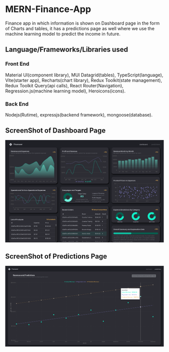 # MERN-Finance-App
Finance app in which information is shown on Dashboard page in the form of Charts and tables, it has a predictions page as well where we use the machine learning model to predict the income in future.

## Language/Frameworks/Libraries used
### Front End
Material UI(component library), MUI Datagrid(tables), TypeScript(language), Vite(starter app), Recharts(chart library), Redux Toolkit(state management), Redux Toolkit Query(api calls), React Router(Navigation), Regression.js(machine learning model), Heroicons(icons).

### Back End
Nodejs(Rutime), expressjs(backend framework), mongoose(database).

## ScreenShot of Dashboard Page
![alt text](https://github.com/shaykhazaan/MERN-Finance-Dashboard/blob/main/server/data/screencapture-localhost-5173-2023-04-13-18_43_46.png?raw=true)

## ScreenShot of Predictions Page
![alt text](https://github.com/shaykhazaan/MERN-Finance-Dashboard/blob/main/server/data/screencapture-localhost-5173-predictions-2023-04-13-18_11_58.png?raw=true)
